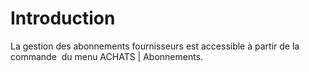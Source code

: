 # Introduction
La gestion des abonnements fournisseurs est accessible à partir de la 
 commande  du menu ACHATS | Abonnements.


 


